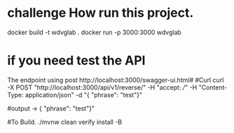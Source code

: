 # challenge How run  this project.

docker build -t wdvglab .
docker run -p 3000:3000 wdvglab

# if you need test the API
The endpoint using post 
http://localhost:3000/swagger-ui.html#
#Curl
curl -X POST "http://localhost:3000/api/v1/reverse/" -H "accept: */*" -H "Content-Type: application/json" -d "{ \"phrase\": \"test\"}"

#output
-> { \"phrase\": \"test\"}"

#To Build.
./mvnw clean verify install -B

